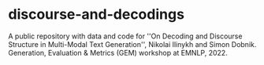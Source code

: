 # discourse-and-decodings
A public repository with data and code for ''On Decoding and Discourse Structure in Multi-Modal Text Generation'', Nikolai Ilinykh and Simon Dobnik. Generation, Evaluation & Metrics (GEM) workshop at EMNLP, 2022.
